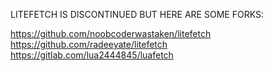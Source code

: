 LITEFETCH IS DISCONTINUED BUT HERE ARE SOME FORKS:

 https://github.com/noobcoderwastaken/litefetch
https://github.com/radeeyate/litefetch
https://gitlab.com/lua2444845/luafetch
